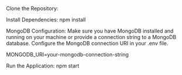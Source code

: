 Clone the Repository:

Install Dependencies:
npm install

MongoDB Configuration:
Make sure you have MongoDB installed and running on your machine or provide a connection string to a MongoDB database.
Configure the MongoDB connection URI in your .env file.

MONGODB_URI=your-mongodb-connection-string

Run the Application:
npm start



